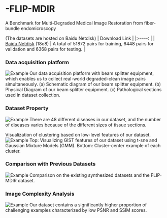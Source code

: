 # -FLIP-MDIR
A Benchmark for Multi-Degraded Medical Image Restoration from fiber-bundle endomicroscopy

(The datasets are hosted on Baidu Netdisk)
| Download Link |
|:-----: |
| [Baidu Netdisk](https://pan.baidu.com/s/1YkCvpEBmSlK01CWr6u8VPw) (18o8) | A total of 51872 pairs for training, 6448 pairs for validation and 6368 pairs for testing. |

### Data acquisition platform 
![Example]()
Our data acquisition platform with beam splitter equipment, which enables us to collect real-world degraded-clean image pairs simultaneously. (a) Schematic diagram of our beam splitter equipment.
(b) Physical Diagram of our beam splitter equipment. (c) Pathological sections used in dataset collection.

### Dataset Property
![Example]()
There are 48 different diseases in our dataset, and the number of diseases varies because of the different sizes of tissue sections.

Visualization of clustering based on low-level features of our dataset. 
![Example]()
Top: Visualizing GIST features of our dataset using t-sne and Gaussian Mixture Models (GMM). Bottom: Cluster-center example of each cluster.

### Comparison with Previous Datasets
![Example]()
Comparison on the existing synthesized datasets and the FLIP-MDIR dataset.

### Image Complexity Analysis
![Example]()
Our dataset contains a significantly higher proportion of challenging examples characterized by low PSNR and SSIM scores.

